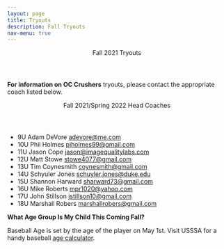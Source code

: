```yaml
---
layout: page
title: Tryouts
description: Fall Tryouts
nav-menu: true
---
```


<!-- Main -->
<div id="main">

<div class="content">
<div class="inner">

<header class="major">
Fall 2021 Tryouts
</header>
<p>
<strong>For information on OC Crushers</strong> tryouts, please contact the appropriate coach listed below.
</p>

<header class="major">
Fall 2021/Spring 2022 Head Coaches
</header>
<ul>
<li>9U Adam DeVore <a href="mailto:adevore@me.com">adevore@me.com</a></li>
<li>10U Phil Holmes <a href="mailto:pjholmes99@gmail.com">pjholmes99@gmail.com</a></li>
<li>11U Jason Cope <a href="mailto:jason@imagequalitylabs.com">jason@imagequalitylabs.com</a></li>
<li>12U Matt Stowe <a href="mailto:stowe4077@gmail.com">stowe4077@gmail.com</a></li>
<li>13U Tim Coynesmith     <a href="mailto:coynesmith@gmail.com">coynesmith@gmail.com</a></li>
<li>14U Schyuler Jones     <a href="mailto:schuyler.jones@duke.edu">schuyler.jones@duke.edu</a></li>
<li>15U Shannon Harward    <a href="mailto:sharward73@gmail.com">sharward73@gmail.com</a></li>
<li>16U Mike Roberts     <a href="mailto:mpr1020@yahoo.com">mpr1020@yahoo.com</a></li>
<li>17U John Stillson     <a href="mailto:jstillson10@gmail.com">jstillson10@gmail.com</a></li>
<li>18U Marshall Robers    <a href="mailto:marshallrobers@gmail.com">marshallrobers@gmail.com</a></li>
</ul>

<p><strong>What Age Group Is My Child This Coming Fall?</strong></p>
<p>Baseball Age is set by the age of the player on May 1st. Visit USSSA for a handy baseball <a target="_blank" href="http://www.usssa.com/baseball/AgeCalculator/">age calculator</a>.</p>
</div>

</div>

